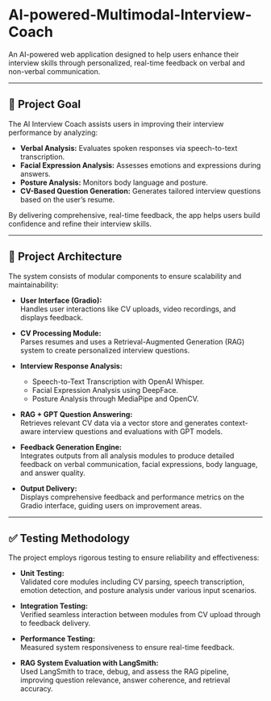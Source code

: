 # AI-powered-Multimodal-Interview-Coach


An AI-powered web application designed to help users enhance their interview skills through personalized, real-time feedback on verbal and non-verbal communication.

---

## 📌 Project Goal

The AI Interview Coach assists users in improving their interview performance by analyzing:

- **Verbal Analysis:** Evaluates spoken responses via speech-to-text transcription.
- **Facial Expression Analysis:** Assesses emotions and expressions during answers.
- **Posture Analysis:** Monitors body language and posture.
- **CV-Based Question Generation:** Generates tailored interview questions based on the user’s resume.

By delivering comprehensive, real-time feedback, the app helps users build confidence and refine their interview skills.

---

## 🧠 Project Architecture

The system consists of modular components to ensure scalability and maintainability:

- **User Interface (Gradio):**  
  Handles user interactions like CV uploads, video recordings, and displays feedback.

- **CV Processing Module:**  
  Parses resumes and uses a Retrieval-Augmented Generation (RAG) system to create personalized interview questions.

- **Interview Response Analysis:**  
  - Speech-to-Text Transcription with OpenAI Whisper.  
  - Facial Expression Analysis using DeepFace.  
  - Posture Analysis through MediaPipe and OpenCV.

- **RAG + GPT Question Answering:**  
  Retrieves relevant CV data via a vector store and generates context-aware interview questions and evaluations with GPT models.

- **Feedback Generation Engine:**  
  Integrates outputs from all analysis modules to produce detailed feedback on verbal communication, facial expressions, body language, and answer quality.

- **Output Delivery:**  
  Displays comprehensive feedback and performance metrics on the Gradio interface, guiding users on improvement areas.

---

## ✅ Testing Methodology

The project employs rigorous testing to ensure reliability and effectiveness:

- **Unit Testing:**  
  Validated core modules including CV parsing, speech transcription, emotion detection, and posture analysis under various input scenarios.

- **Integration Testing:**  
  Verified seamless interaction between modules from CV upload through to feedback delivery.

- **Performance Testing:**  
  Measured system responsiveness to ensure real-time feedback.

- **RAG System Evaluation with LangSmith:**  
  Used LangSmith to trace, debug, and assess the RAG pipeline, improving question relevance, answer coherence, and retrieval accuracy.
